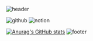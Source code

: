 ![header](https://capsule-render.vercel.app/api?type=waving&height=200&color=183e4a&text=THX%20FOR%20VISITING&fontColor=ffffff&fontAlignY=40&fontSize=60&desc=wdh970616's%20github&descAlign=70&descAlignY=57)

![github](https://img.shields.io/badge/GitHub-100000?style=for-the-badge&logo=github&logoColor=white) ![notion](https://img.shields.io/badge/Notion-000000?style=for-the-badge&logo=notion&logoColor=white)

[![Anurag's GitHub stats](https://github-readme-stats.vercel.app/api?username=wdh970616&title_color=183e4a)](https://github.com/anuraghazra/github-readme-stats)
![footer](https://capsule-render.vercel.app/api?type=waving&height=150&color=183e4a&fontColor=ffffff&fontAlignY=40&fontSize=60&descAlign=70&descAlignY=57&section=footer)
